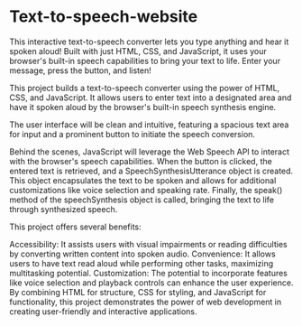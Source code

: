 # Text-to-speech-website
This interactive text-to-speech converter lets you type anything and hear it spoken aloud!  Built with just HTML, CSS, and JavaScript, it uses your browser's built-in speech capabilities to bring your text to life. Enter your message, press the button, and listen!

This project builds a text-to-speech converter using the power of HTML, CSS, and JavaScript. It allows users to enter text into a designated area and have it spoken aloud by the browser's built-in speech synthesis engine.

The user interface will be clean and intuitive, featuring a spacious text area for input and a prominent button to initiate the speech conversion.

Behind the scenes, JavaScript will leverage the Web Speech API to interact with the browser's speech capabilities.  When the button is clicked, the entered text is retrieved, and a SpeechSynthesisUtterance object is created. This object encapsulates the text to be spoken and allows for additional customizations like voice selection and speaking rate. Finally, the speak() method of the speechSynthesis object is called, bringing the text to life through synthesized speech.

This project offers several benefits:

Accessibility: It assists users with visual impairments or reading difficulties by converting written content into spoken audio.
Convenience: It allows users to have text read aloud while performing other tasks, maximizing multitasking potential.
Customization: The potential to incorporate features like voice selection and playback controls can enhance the user experience.
By combining HTML for structure, CSS for styling, and JavaScript for functionality, this project demonstrates the power of web development in creating user-friendly and interactive applications.
